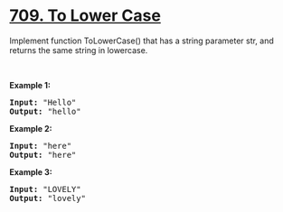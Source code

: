<h1 class="title__20p2"><a href="https://leetcode-cn.com/problems/to-lower-case/">709. To Lower Case</a></h1>

<div><p>Implement function ToLowerCase() that has a string parameter str, and returns the same string in lowercase.</p>

<p>&nbsp;</p>

<div>
<p><strong>Example 1:</strong></p>

<pre><strong>Input: </strong><span id="example-input-1-1">"Hello"</span>
<strong>Output: </strong><span id="example-output-1">"hello"</span>
</pre>

<div>
<p><strong>Example 2:</strong></p>

<pre><strong>Input: </strong><span id="example-input-2-1">"here"</span>
<strong>Output: </strong><span id="example-output-2">"here"</span>
</pre>

<div>
<p><strong>Example 3:</strong></p>

<pre><strong>Input: </strong><span id="example-input-3-1">"LOVELY"</span>
<strong>Output: </strong><span id="example-output-3">"lovely"</span>
</pre>
</div>
</div>
</div>
</div>